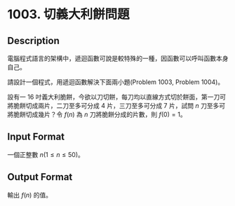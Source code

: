 # 1003. 切義大利餅問題

## Description

電腦程式語言的架構中，遞迴函數可說是較特殊的一種，因函數可以呼叫函數本身自己。

請設計一個程式，用遞迴函數解決下面兩小題(Problem 1003, Problem 1004)。

設有一 16 吋義大利脆餅，今欲以刀切餅，每刀均以直線方式切於餅面，第一刀可將脆餅切成兩片，二刀至多可分成 4 片，三刀至多可分成 7 片，試問 $n$ 刀至多可將脆餅切成幾片？令 $f(n)$ 為 $n$ 刀將脆餅分成的片數，則 $f(0)=1$。

## Input Format

一個正整數 $n (1 ≤ n ≤ 50)$。

## Output Format

輸出 $f(n)$ 的值。
